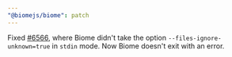 ```yaml
---
"@biomejs/biome": patch
---
```


Fixed [#6566](https://github.com/biomejs/biome/issues/6566), where Biome didn't take the option `--files-ignore-unknown=true` in `stdin` mode. Now Biome doesn't exit with an error.

